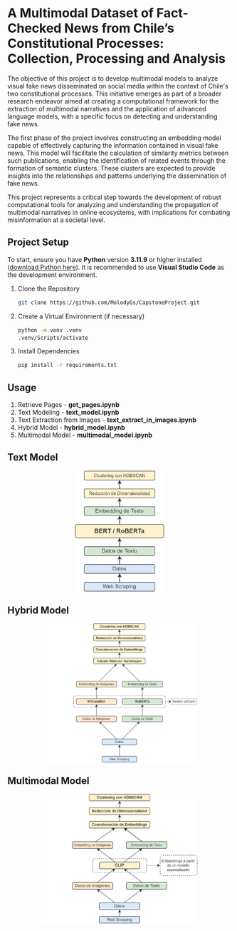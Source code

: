 # A Multimodal Dataset of Fact-Checked News from Chile’s Constitutional Processes: Collection, Processing and Analysis

The objective of this project is to develop multimodal models to analyze visual fake news disseminated on social media within the context of Chile's two constitutional processes. This initiative emerges as part of a broader research endeavor aimed at creating a computational framework for the extraction of multimodal narratives and the application of advanced language models, with a specific focus on detecting and understanding fake news.

The first phase of the project involves constructing an embedding model capable of effectively capturing the information contained in visual fake news. This model will facilitate the calculation of similarity metrics between such publications, enabling the identification of related events through the formation of semantic clusters. These clusters are expected to provide insights into the relationships and patterns underlying the dissemination of fake news.

This project represents a critical step towards the development of robust computational tools for analyzing and understanding the propagation of multimodal narratives in online ecosystems, with implications for combating misinformation at a societal level.

## Project Setup

To start, ensure you have **Python** version **3.11.9** or higher installed ([download Python here](https://www.python.org/downloads/)). It is recommended to use **Visual Studio Code** as the development environment.

1. Clone the Repository

   ```bash
   git clone https://github.com/MolodyGs/CapstoneProject.git

   ```

2. Create a Virtual Environment (if necessary)

   ```bash
   python -m venv .venv
   .venv/Scripts/activate
   ```

3. Install Dependencies

   ```bash
   pip install -r requirements.txt
   ```

## Usage

1. Retrieve Pages - **get_pages.ipynb**
2. Text Modeling - **text_model.ipynb**
3. Text Extraction from Images - **text_extract_in_images.ipynb**
4. Hybrid Model - **hybrid_model.ipynb**
5. Multimodal Model - **multimodal_model.ipynb**

## Text Model

<div style="text-align: center;">
   <img src="src/assets/text_model.jpg" alt="text model" width="200" style="display: block; margin: auto;">
</div>

## Hybrid Model

<div style="text-align: center;">
   <img src="src/assets/hybrid_model.jpg" alt="hybrid model" width="350" style="display: block; margin: auto;">
</div>

## Multimodal Model

<div style="text-align: center;">
   <img src="src/assets/multimodal_model.jpg" alt="multimodal model" width="350" style="display: block; margin: auto;">
</div>
